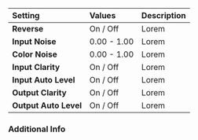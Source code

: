 | Setting               | Values          | Description |
| :-------------------- | :-------------- | :---------- |
| **Reverse**           | On / Off | Lorem |
| **Input Noise**       | 0.00 - 1.00     | Lorem |
| **Color Noise**       | 0.00 - 1.00     | Lorem |
| **Input Clarity**     | On / Off | Lorem |
| **Input Auto Level**  | On / Off | Lorem |
| **Output Clarity**    | On / Off | Lorem |
| **Output Auto Level** | On / Off | Lorem |

### Additional Info

